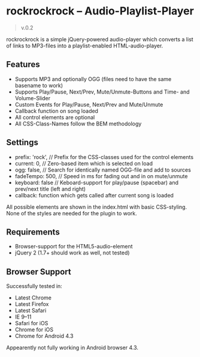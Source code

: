 rockrockrock – Audio-Playlist-Player
============

>v.0.2

rockrockrock is a simple jQuery-powered audio-player which converts a list of links to MP3-files into a playlist-enabled HTML-audio-player.

## Features
* Supports MP3 and optionally OGG (files need to have the same basename to work)
* Supports Play/Pause, Next/Prev, Mute/Unmute-Buttons and Time- and Volume-Slider
* Custom Events for Play/Pause, Next/Prev and Mute/Unmute
* Callback function on song loaded
* All control elements are optional
* All CSS-Class-Names follow the BEM methodology

## Settings
* prefix: 'rock', // Prefix for the CSS-classes used for the control elements
* current: 0, // Zero-based item which is selected on load
* ogg: false, // Search for identically named OGG-file and add to sources
* fadeTempo: 500, // Speed in ms for fading out and in on mute/unmute
* keyboard: false // Keboard-support for play/pause (spacebar) and prev/next title (left and right)
* callback: function which gets called after current song is loaded

All possible elements are shown in the index.html with basic CSS-styling. None of the styles are needed for the plugin to work.

## Requirements
* Browser-support for the HTML5-audio-element
* jQuery 2 (1.7+ should work as well, not tested)

## Browser Support
Successfully tested in:
* Latest Chrome
* Latest Firefox
* Latest Safari
* IE 9–11
* Safari for iOS
* Chrome for iOS
* Chrome for Android 4.3

Appearently not fully working in Android browser 4.3.